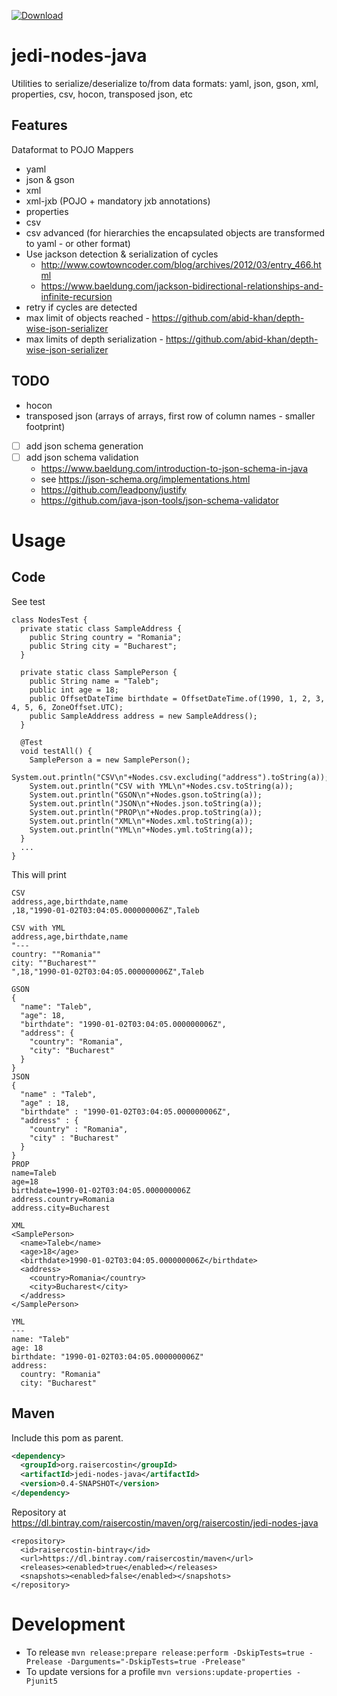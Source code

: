 [![Download](https://api.bintray.com/packages/raisercostin/maven/jedi-nodes-java/images/download.svg)](https://bintray.com/raisercostin/maven/jedi-nodes-java/_latestVersion)

# jedi-nodes-java
Utilities to serialize/deserialize to/from data formats: yaml, json, gson, xml, properties, 
csv, hocon, transposed json, etc

## Features
Dataformat to POJO Mappers
- yaml
- json & gson
- xml
- xml-jxb (POJO + mandatory jxb annotations)
- properties
- csv
- csv advanced (for hierarchies the encapsulated objects are transformed to yaml - or 
other format)
- Use jackson detection & serialization of cycles
  - http://www.cowtowncoder.com/blog/archives/2012/03/entry_466.html
  - https://www.baeldung.com/jackson-bidirectional-relationships-and-infinite-recursion
- retry if cycles are detected
- max limit of objects reached - https://github.com/abid-khan/depth-wise-json-serializer
- max limits of depth serialization - https://github.com/abid-khan/depth-wise-json-serializer 

## TODO
- hocon
- transposed json (arrays of arrays, first row of column names - smaller footprint)
- [ ] add json schema generation
- [ ] add json schema validation
  - https://www.baeldung.com/introduction-to-json-schema-in-java
  - see https://json-schema.org/implementations.html
  - https://github.com/leadpony/justify
  - https://github.com/java-json-tools/json-schema-validator

# Usage

## Code

See test
```
class NodesTest {
  private static class SampleAddress {
    public String country = "Romania";
    public String city = "Bucharest";
  }

  private static class SamplePerson {
    public String name = "Taleb";
    public int age = 18;
    public OffsetDateTime birthdate = OffsetDateTime.of(1990, 1, 2, 3, 4, 5, 6, ZoneOffset.UTC);
    public SampleAddress address = new SampleAddress();
  }

  @Test
  void testAll() {
    SamplePerson a = new SamplePerson();
    System.out.println("CSV\n"+Nodes.csv.excluding("address").toString(a));
    System.out.println("CSV with YML\n"+Nodes.csv.toString(a));
    System.out.println("GSON\n"+Nodes.gson.toString(a));
    System.out.println("JSON\n"+Nodes.json.toString(a));
    System.out.println("PROP\n"+Nodes.prop.toString(a));
    System.out.println("XML\n"+Nodes.xml.toString(a));
    System.out.println("YML\n"+Nodes.yml.toString(a));
  }
  ...
}
```

This will print
```
CSV
address,age,birthdate,name
,18,"1990-01-02T03:04:05.000000006Z",Taleb

CSV with YML
address,age,birthdate,name
"---
country: ""Romania""
city: ""Bucharest""
",18,"1990-01-02T03:04:05.000000006Z",Taleb

GSON
{
  "name": "Taleb",
  "age": 18,
  "birthdate": "1990-01-02T03:04:05.000000006Z",
  "address": {
    "country": "Romania",
    "city": "Bucharest"
  }
}
JSON
{
  "name" : "Taleb",
  "age" : 18,
  "birthdate" : "1990-01-02T03:04:05.000000006Z",
  "address" : {
    "country" : "Romania",
    "city" : "Bucharest"
  }
}
PROP
name=Taleb
age=18
birthdate=1990-01-02T03:04:05.000000006Z
address.country=Romania
address.city=Bucharest

XML
<SamplePerson>
  <name>Taleb</name>
  <age>18</age>
  <birthdate>1990-01-02T03:04:05.000000006Z</birthdate>
  <address>
    <country>Romania</country>
    <city>Bucharest</city>
  </address>
</SamplePerson>

YML
---
name: "Taleb"
age: 18
birthdate: "1990-01-02T03:04:05.000000006Z"
address:
  country: "Romania"
  city: "Bucharest"

```

## Maven

Include this pom as parent.

```xml
<dependency>
  <groupId>org.raisercostin</groupId>
  <artifactId>jedi-nodes-java</artifactId>
  <version>0.4-SNAPSHOT</version>
</dependency>
``` 

Repository at https://dl.bintray.com/raisercostin/maven/org/raisercostin/jedi-nodes-java

```
<repository>
  <id>raisercostin-bintray</id>
  <url>https://dl.bintray.com/raisercostin/maven</url>
  <releases><enabled>true</enabled></releases>
  <snapshots><enabled>false</enabled></snapshots>
</repository>
```

# Development
- To release
  `mvn release:prepare release:perform -DskipTests=true -Prelease -Darguments="-DskipTests=true -Prelease"` 
- To update versions for a profile
  `mvn versions:update-properties -Pjunit5`

